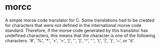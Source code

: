 # morcc
A simple morse code translator for C. Some translations had to be created for characters that were not defined in the international morse code standard. Therefore, if the morse code generated by this translator has undefined characters, this means that the character is one of the following characters: '#', '%', '*', '<', '>', '[', '\', ']', '^', '`', '{', '|', '}', '~', or '\t'.

